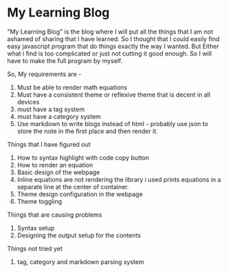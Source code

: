 # My Learning Blog
"My Learning Blog" is the blog where I will put all the things that I am not ashamed of sharing that I have learned. So I thought that I could easily find easy javascript program that do things exactly the way I wanted. But Either what i find is too complicated or just not cutting it good enough. So I will have to make the full program by myself.

So, My requirements are - 
1. Must be able to render math equations
2. Must have a consistent theme or reflexive theme that is decent in all devices
3. must have a tag system
4. must have a category system
5. Use markdown to write blogs instead of html - probably use json to store the note in the first place and then render it.

Things that I have figured out
1. How to syntax highlight with code copy button 
2. How to render an equation
3. Basic design of the webpage
4. Inline equations are not rendering the library i used prints equations in a separate line at the center of container.
5. Theme design configuration in the webpage
6. Theme toggling


Things that are causing problems
1. Syntax setup
3. Designing the output setup for the contents

Things not tried yet
1. tag, category and markdown parsing system 
